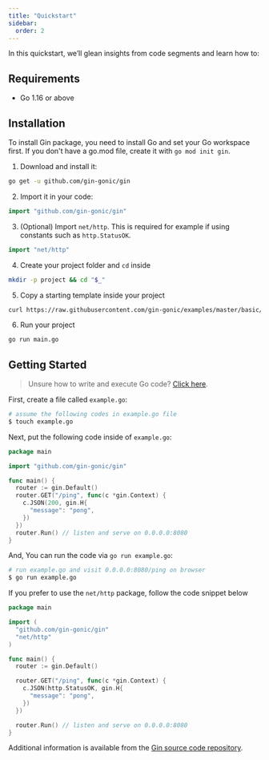 ```yaml
---
title: "Quickstart"
sidebar:
  order: 2
---
```


In this quickstart, we’ll glean insights from code segments and learn how to:

## Requirements

- Go 1.16 or above

## Installation

To install Gin package, you need to install Go and set your Go workspace first.
If you don't have a go.mod file, create it with `go mod init gin`.

1. Download and install it:

```sh
go get -u github.com/gin-gonic/gin
```

2. Import it in your code:

```go
import "github.com/gin-gonic/gin"
```

3. (Optional) Import `net/http`. This is required for example if using constants such as `http.StatusOK`.

```go
import "net/http"
```

4. Create your project folder and `cd` inside

```sh
mkdir -p project && cd "$_"
```

5. Copy a starting template inside your project

```sh
curl https://raw.githubusercontent.com/gin-gonic/examples/master/basic/main.go > main.go
```

6. Run your project

```sh
go run main.go
```

## Getting Started

> Unsure how to write and execute Go code? [Click here](https://golang.org/doc/code.html).

First, create a file called `example.go`:

```sh
# assume the following codes in example.go file
$ touch example.go
```

Next, put the following code inside of `example.go`:

```go
package main

import "github.com/gin-gonic/gin"

func main() {
  router := gin.Default()
  router.GET("/ping", func(c *gin.Context) {
    c.JSON(200, gin.H{
      "message": "pong",
    })
  })
  router.Run() // listen and serve on 0.0.0.0:8080
}
```

And, You can run the code via `go run example.go`:

```sh
# run example.go and visit 0.0.0.0:8080/ping on browser
$ go run example.go
```

If you prefer to use the `net/http` package, follow the code snippet below

```go
package main

import (
  "github.com/gin-gonic/gin"
  "net/http"
)

func main() {
  router := gin.Default()

  router.GET("/ping", func(c *gin.Context) {
    c.JSON(http.StatusOK, gin.H{
      "message": "pong",
    })
  })

  router.Run() // listen and serve on 0.0.0.0:8080
}
```

Additional information is available from the [Gin source code repository](https://github.com/gin-gonic/gin/blob/master/docs/doc.md).
